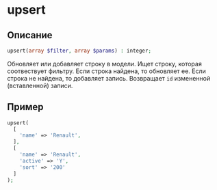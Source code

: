 # upsert
## Описание
```php
upsert(array $filter, array $params) : integer;
```
Обновляет или добавляет строку в модели.
Ищет строку, которая соотвествует фильтру. Если строка найдена, то обновляет ее. Если строка не найдена, то добавляет запись.
Возвращает `id` измененной (вставленной) записи.

## Пример
```php
upsert(
  [
    'name' => 'Renault',
  ],
  [
    'name' => 'Renault',
    'active' => 'Y',
    'sort' => '200'
  ]
);
```
